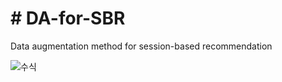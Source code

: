 # # DA-for-SBR

Data augmentation method for session-based recommendation

![수식](https://user-images.githubusercontent.com/25517592/147627478-b17609e3-8ac6-4886-bf00-63381fb21b61.gif)
